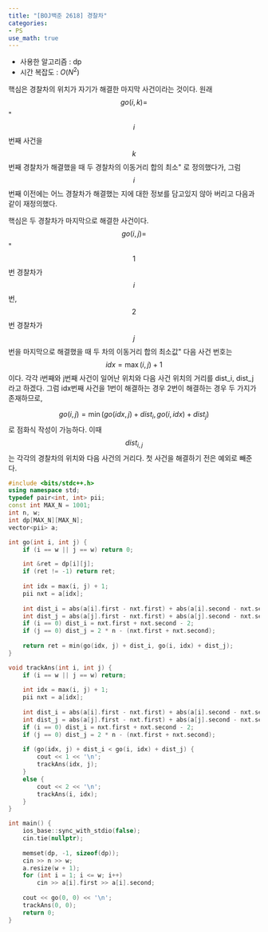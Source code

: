 ```yaml
---
title: "[BOJ백준 2618] 경찰차"
categories:
- PS
use_math: true
---
```


- 사용한 알고리즘 : dp
- 시간 복잡도 : $O\left( N^{2} \right)$

핵심은 경찰차의 위치가 자기가 해결한 마지막 사건이라는 것이다.
원래 $$go(i, k) = $$"$$i$$번째 사건을 $$k$$번째 경찰차가 해결했을 때 두 경찰차의 이동거리 합의 최소" 로 정의했다가,
그럼 $$i$$번째 이전에는 어느 경찰차가 해결했는 지에 대한 정보를 담고있지 않아 버리고 다음과 같이 재정의했다.

핵심은 두 경찰차가 마지막으로 해결한 사건이다.
$$go(i, j) = $$"$$1$$번 경찰차가 $$i$$번, $$2$$번 경찰차가 $$j$$번을 마지막으로 해결했을 때 두 차의 이동거리 합의 최소값"
다음 사건 번호는 $$idx = \max(i, j) + 1$$ 이다.
각각 i번째와 j번째 사건이 일어난 위치와 다음 사건 위치의 거리를 dist_i, dist_j라고 하겠다.
그럼 idx번째 사건을 1번이 해결하는 경우 2번이 해결하는 경우 두 가지가 존재하므로,

$$go(i, j) = \min(go(idx, j) + dist_i, go(i, idx) + dist_j)$$ 로 점화식 작성이 가능하다.
이때 $$dist_{i, j}$$는 각각의 경찰차의 위치와 다음 사건의 거리다.
첫 사건을 해결하기 전은 예외로 빼준다.

```c++
#include <bits/stdc++.h>
using namespace std;
typedef pair<int, int> pii;
const int MAX_N = 1001;
int n, w;
int dp[MAX_N][MAX_N];
vector<pii> a;

int go(int i, int j) {
	if (i == w || j == w) return 0;

	int &ret = dp[i][j];
	if (ret != -1) return ret;
	
	int idx = max(i, j) + 1;
	pii nxt = a[idx];
	
	int dist_i = abs(a[i].first - nxt.first) + abs(a[i].second - nxt.second);
	int dist_j = abs(a[j].first - nxt.first) + abs(a[j].second - nxt.second);
	if (i == 0) dist_i = nxt.first + nxt.second - 2;
	if (j == 0) dist_j = 2 * n - (nxt.first + nxt.second);
	
	return ret = min(go(idx, j) + dist_i, go(i, idx) + dist_j);
}

void trackAns(int i, int j) {
	if (i == w || j == w) return;
	
	int idx = max(i, j) + 1;
	pii nxt = a[idx];
	
	int dist_i = abs(a[i].first - nxt.first) + abs(a[i].second - nxt.second);
	int dist_j = abs(a[j].first - nxt.first) + abs(a[j].second - nxt.second);
	if (i == 0) dist_i = nxt.first + nxt.second - 2;
	if (j == 0) dist_j = 2 * n - (nxt.first + nxt.second);
	
	if (go(idx, j) + dist_i < go(i, idx) + dist_j) {
		cout << 1 << '\n';
		trackAns(idx, j);
	}
	else {
		cout << 2 << '\n';
		trackAns(i, idx);
	}
}

int main() {
	ios_base::sync_with_stdio(false);
  	cin.tie(nullptr);
	
	memset(dp, -1, sizeof(dp));
	cin >> n >> w;
	a.resize(w + 1);
	for (int i = 1; i <= w; i++) 
		cin >> a[i].first >> a[i].second;
	
	cout << go(0, 0) << '\n';
	trackAns(0, 0);
	return 0;
}

```
